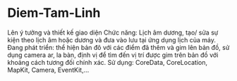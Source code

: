 # Diem-Tam-Linh


Lên ý tưởng và thiết kế giao diện
Chức năng: Lịch âm dương, tạo/ sửa sự kiện theo lịch âm hoặc dương và đưa vào lưu tại ứng dụng lịch của máy.
Đang phát triển: thể hiện bản đô với các điểm đã thêm và gim lên bản đồ, sử dụng camera ar, la bàn, định vị để tìm đến vị trí được gim trên bản đồ với khoảng cách  tương đối chính xác.
Sử dụng: CoreData, CoreLocation, MapKit, Camera, EventKit,...
